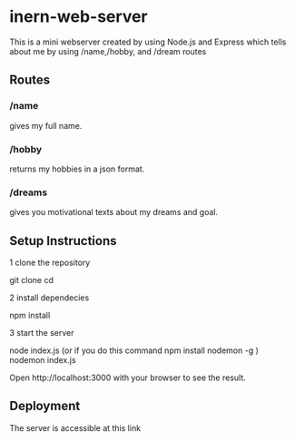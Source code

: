 # inern-web-server
This is a mini webserver created by using Node.js and Express which tells about me by using /name,/hobby, and /dream routes


## Routes

### /name
gives my full name.

### /hobby
returns my hobbies in a json format.

### /dreams
gives you motivational texts about my dreams and goal.

## Setup Instructions
 
 1 clone the repository

 git clone 
 cd

 2 install dependecies

 npm install

 3 start the server

 node index.js 
 (or if you do this command npm install nodemon -g )
 nodemon index.js

 Open http://localhost:3000 with your browser to see the result.
 
 ## Deployment

 The server is accessible at this link